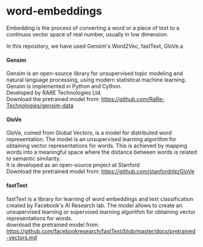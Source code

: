 # word-embeddings
Embedding is the process of converting a word or a piece of text to a continuos vector space of real number, usually in low dimension.

In this repository, we have used Gensim's Word2Vec, fastText, GloVe.a

#### Gensim
Gensim is an open-source library for unsupervised topic modeling and natural language processing, using modern statistical machine learning. Gensim is implemented in Python and Cython.
<br>Developed by RARE Technologies Ltd.<br>
Download the pretrained model from: https://github.com/RaRe-Technologies/gensim-data

#### GloVe
GloVe, coined from Global Vectors, is a model for distributed word representation. The model is an unsupervised learning algorithm for obtaining vector representations for words. This is achieved by mapping words into a meaningful space where the distance between words is related to semantic similarity.
<br>
It is developed as an open-source project at Stanford<br>
Download the pretrained model from: https://github.com/stanfordnlp/GloVe

#### fastText
fastText is a library for learning of word embeddings and text classification created by Facebook's AI Research lab. The model allows to create an unsupervised learning or supervised learning algorithm for obtaining vector representations for words.
<br>
download the pretrained model from: https://github.com/facebookresearch/fastText/blob/master/docs/pretrained-vectors.md


